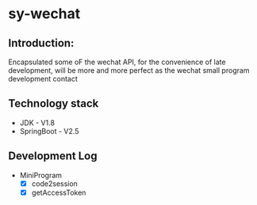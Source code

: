 # sy-wechat
## Introduction:
Encapsulated some oF the wechat API, for the convenience of late development, will be more and more perfect as the wechat small program development contact

## Technology stack
- JDK - V1.8
- SpringBoot - V2.5


## Development Log
- MiniProgram
    - [x] code2session  
    - [x] getAccessToken